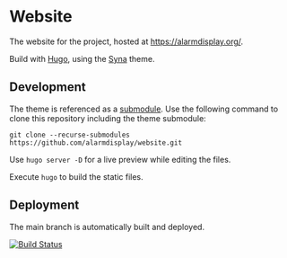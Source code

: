 # Website
The website for the project, hosted at https://alarmdisplay.org/.

Build with [Hugo](https://gohugo.io/), using the [Syna](https://github.com/okkur/syna) theme.

## Development
The theme is referenced as a [submodule](https://git-scm.com/book/en/v2/Git-Tools-Submodules).
Use the following command to clone this repository including the theme submodule:
```
git clone --recurse-submodules https://github.com/alarmdisplay/website.git
```

Use `hugo server -D` for a live preview while editing the files.

Execute `hugo` to build the static files.

## Deployment
The main branch is automatically built and deployed.

[![Build Status](https://drone.abrain.dev/api/badges/alarmdisplay/website/status.svg?ref=refs/heads/main)](https://drone.abrain.dev/alarmdisplay/website)
